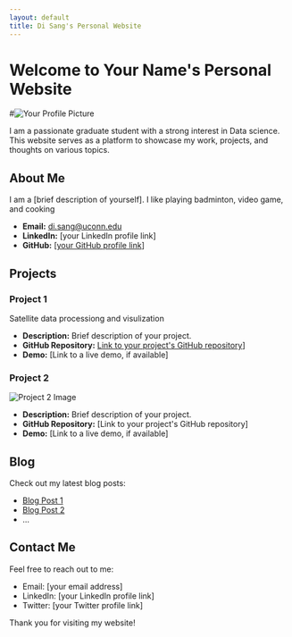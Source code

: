 ```yaml
---
layout: default
title: Di Sang's Personal Website
---
```


# Welcome to Your Name's Personal Website

#![Your Profile Picture](your_profile_picture.jpg) <!-- Replace with a link to your profile picture -->

I am a passionate graduate student with a strong interest in Data science. This website serves as a platform to showcase my work, projects, and thoughts on various topics.

## About Me

I am a [brief description of yourself]. I like playing badminton, video game, and cooking

- **Email:** di.sang@uconn.edu
- **LinkedIn:** [your LinkedIn profile link]
- **GitHub:** [[your GitHub profile link](https://github.com/sunday9877)]

## Projects

### Project 1

Satellite data processiong and visulization
- **Description:** Brief description of your project.
- **GitHub Repository:** [Link to your project's GitHub repository](https://github.com/sunday9877/satellite_data)]
- **Demo:** [Link to a live demo, if available]

### Project 2

![Project 2 Image](project2_image.jpg) <!-- Replace with an image related to your project -->
- **Description:** Brief description of your project.
- **GitHub Repository:** [Link to your project's GitHub repository]
- **Demo:** [Link to a live demo, if available]

## Blog

Check out my latest blog posts:

- [Blog Post 1](blog_post1.md) <!-- Replace with the link to your blog post -->
- [Blog Post 2](blog_post2.md) <!-- Replace with the link to your blog post -->
- ...

## Contact Me

Feel free to reach out to me:

- Email: [your email address]
- LinkedIn: [your LinkedIn profile link]
- Twitter: [your Twitter profile link]

Thank you for visiting my website!

<!-- Add any additional sections or content as needed -->
